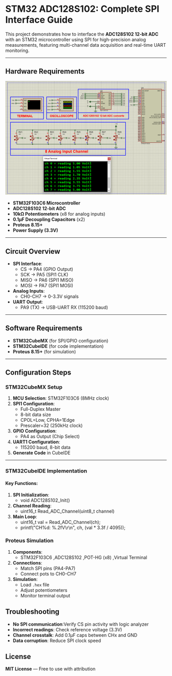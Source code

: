 # STM32 ADC128S102: Complete SPI Interface Guide

This project demonstrates how to interface the **ADC128S102 12-bit ADC** with an STM32 microcontroller using SPI for high-precision analog measurements, featuring multi-channel data acquisition and real-time UART monitoring.

---

## Hardware Requirements  
![STM32 ADC128S102 Circuit](circuit.png)  
- **STM32F103C6 Microcontroller**  
- **ADC128S102 12-bit ADC**  
- **10kΩ Potentiometers** (x8 for analog inputs)  
- **0.1μF Decoupling Capacitors** (x2)  
- **Proteus 8.15+**  
- **Power Supply (3.3V)**  

---

## Circuit Overview  
- **SPI Interface**:  
  - CS → PA4 (GPIO Output)  
  - SCK → PA5 (SPI1 CLK)  
  - MISO → PA6 (SPI1 MISO)  
  - MOSI → PA7 (SPI1 MOSI)  
- **Analog Inputs**:  
  - CH0-CH7 → 0-3.3V signals  
- **UART Output**:  
  - PA9 (TX) → USB-UART RX (115200 baud)  

---

## Software Requirements  
- **STM32CubeMX** (for SPI/GPIO configuration)  
- **STM32CubeIDE** (for code implementation)  
- **Proteus 8.15+** (for simulation)  

---

## Configuration Steps  

### STM32CubeMX Setup  
1. **MCU Selection**: STM32F103C6 (8MHz clock)  
2. **SPI1 Configuration**:  
   - Full-Duplex Master  
   - 8-bit data size  
   - CPOL=Low, CPHA=1Edge  
   - Prescaler=32 (250kHz clock)  
3. **GPIO Configuration**:  
   - PA4 as Output (Chip Select)  
4. **UART1 Configuration**:  
   - 115200 baud, 8-bit data  
5. **Generate Code** in CubeIDE  

---

### STM32CubeIDE Implementation  
#### Key Functions:  
1. **SPI Initialization**:  
    - void ADC128S102_Init()
2. **Channel Reading**:
    - uint16_t Read_ADC_Channel(uint8_t channel) 
3. **Main Loop**:
    - uint16_t val = Read_ADC_Channel(ch);
    - printf("CH%d: %.2fV\r\n", ch, (val * 3.3f / 4095));

### Proteus Simulation  
1. **Components**:  
    - STM32F103C6 ,ADC128S102 ,POT-HG (x8) ,Virtual Terminal 
2. **Connections**:  
    - Match SPI pins (PA4-PA7)
    - Connect pots to CH0-CH7
3. **Simulation**:  
   - Load `.hex` file  
   - Adjust potentiometers
   - Monitor terminal output

## Troubleshooting  
- **No SPI communication**:Verify CS pin activity with logic analyzer
- **Incorrect readings**: Check reference voltage (3.3V)
- **Channel crosstalk**: Add 0.1μF caps between CHx and GND
- **Data corruption**: Reduce SPI clock speed

## License  
**MIT License** — Free to use with attribution  